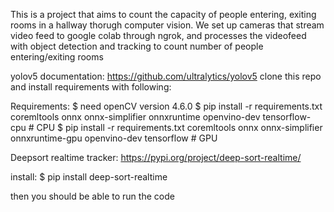 This is a project that aims to count the capacity of people entering, exiting rooms in a hallway thorugh computer vision. We set up cameras that stream video feed to google colab through ngrok, and processes the videofeed with object detection and tracking to count number of people entering/exiting rooms

yolov5 documentation:
https://github.com/ultralytics/yolov5
clone this repo and install requirements with following:

Requirements:
$ need openCV version 4.6.0
$ pip install -r requirements.txt coremltools onnx onnx-simplifier onnxruntime openvino-dev tensorflow-cpu  # CPU
$ pip install -r requirements.txt coremltools onnx onnx-simplifier onnxruntime-gpu openvino-dev tensorflow  # GPU

Deepsort realtime tracker:
https://pypi.org/project/deep-sort-realtime/

install:
$ pip install deep-sort-realtime

then you should be able to run the code